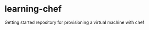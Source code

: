 learning-chef
=============

Getting started repository for provisioning a virtual machine with chef